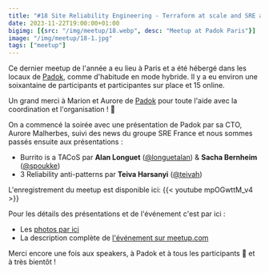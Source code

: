 ```yaml
---
title: "#18 Site Reliability Engineering - Terraform at scale and SRE anti-patterns 🚀"
date: 2023-11-22T19:00:00+01:00
bigimg: [{src: "/img/meetup/18.webp", desc: "Meetup at Padok Paris"}]
image: "/img/meetup/18-1.jpg"
tags: ["meetup"]
---
```


Ce dernier meetup de l'année a eu lieu à Paris et a été hébergé dans les locaux de [Padok](https://www.padok.fr/), comme d'habitude en mode hybride. Il y a eu environ une soixantaine de participants et participantes sur place et 15 online. 

Un grand merci à Marion et Aurore de [Padok](https://www.padok.fr/) pour toute l'aide avec la coordination et l'organisation ! 🙏 

On a commencé la soirée avec une présentation de Padok par sa CTO, Aurore Malherbes, suivi des news du groupe SRE France et nous sommes passés ensuite aux présentations :


* Burrito is a TACoS par **Alan Longuet** ([@longuetalan](https://twitter.com/LonguetAlan)) & **Sacha Bernheim** ([@spoukke](https://twitter.com/spoukke))
* 3 Reliability anti-patterns par **Teiva Harsanyi** ([@teivah](https://twitter.com/teivah))

<!--more-->

L'enregistrement du meetup est disponible ici:
{{< youtube mpOGwttM_v4 >}}


Pour les détails des présentations et de l'événement c'est par ici :

* Les [photos par ici](https://www.meetup.com/site-reliability-engineering-france/photos/34049818/)
* La description complète de [l'événement sur meetup.com](https://www.meetup.com/site-reliability-engineering-france/events/296967843/)

Merci encore une fois aux speakers, à Padok et à tous les participants 🙏 et à très bientôt !
